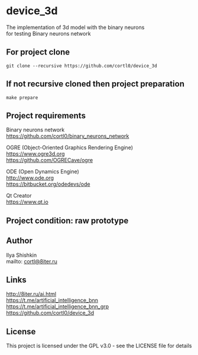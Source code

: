 # device_3d
The implementation of 3d model with the binary neurons  
for testing Binary neurons network  

## For project clone
```
git clone --recursive https://github.com/cortl0/device_3d
```

## If not recursive cloned then project preparation
```
make prepare
```

## Project requirements
Binary neurons network  
https://github.com/cortl0/binary_neurons_network

OGRE (Object-Oriented Graphics Rendering Engine)  
https://www.ogre3d.org  
https://github.com/OGRECave/ogre  
  
ODE (Open Dynamics Engine)  
http://www.ode.org  
https://bitbucket.org/odedevs/ode
  
Qt Creator  
https://www.qt.io

## Project condition: raw prototype

## Author
Ilya Shishkin  
mailto: cortl@8iter.ru

## Links
http://8iter.ru/ai.html  
https://t.me/artificial_intelligence_bnn  
https://t.me/artificial_intelligence_bnn_grp  
https://github.com/cortl0/device_3d

## License
This project is licensed under the GPL v3.0 - see the LICENSE file for details
